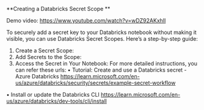 
**Creating a Databricks Secret Scope
**

Demo video: https://www.youtube.com/watch?v=wDZ92AKxhlI

To securely add a secret key to your Databricks notebook without making it visible, you can use Databricks Secret Scopes. Here’s a step-by-step guide:
1. Create a Secret Scope:
2. Add Secrets to the Scope:
3. Access the Secret in Your Notebook:
For more detailed instructions, you can refer these urls:
• Tutorial: Create and use a Databricks secret - Azure Databricks
https://learn.microsoft.com/en-us/azure/databricks/security/secrets/example-secret-workflow

• Install or update the Databricks CLI
https://learn.microsoft.com/en-us/azure/databricks/dev-tools/cli/install
